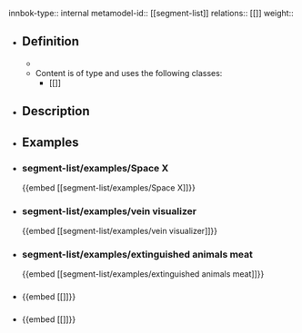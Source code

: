 innbok-type:: internal
metamodel-id:: [[segment-list]]
relations:: [[]]
weight:: 

- ## Definition
  - 
  - Content is of type  and uses the following classes:
    - [[]]
- ## Description
- ## Examples
- ### segment-list/examples/Space X
  {{embed [[segment-list/examples/Space X]]}}
- ### segment-list/examples/vein visualizer
  {{embed [[segment-list/examples/vein visualizer]]}}
- ### segment-list/examples/extinguished animals meat
  {{embed [[segment-list/examples/extinguished animals meat]]}}
- ### 
  {{embed [[]]}}
- ### 
  {{embed [[]]}}


